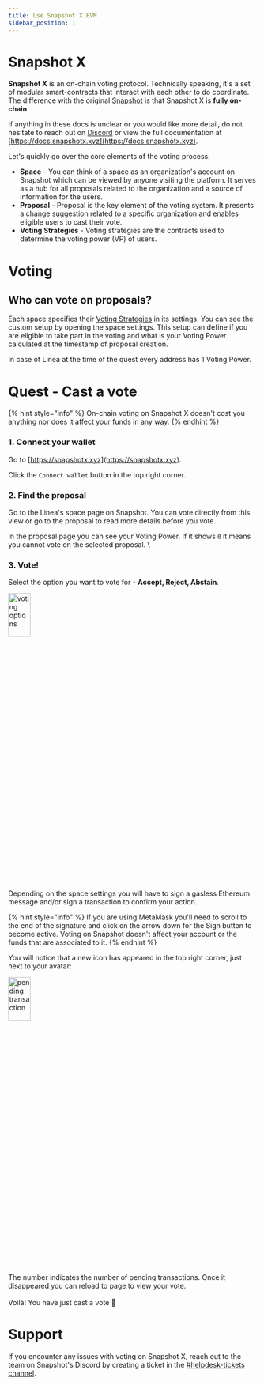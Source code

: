```yaml
---
title: Use Snapshot X EVM
sidebar_position: 1
---
```


# Snapshot X

**Snapshot X** is an on-chain voting protocol. Technically speaking, it's a set of modular smart-contracts that interact with each other to do coordinate. The difference with the original [Snapshot](https://snapshot.org) is that Snapshot X is **fully on-chain**.

If anything in these docs is unclear or you would like more detail, do not hesitate to reach out on [Discord](https://discord.gg/snapshot) or view the full documentation at [https://docs.snapshotx.xyz](https://docs.snapshotx.xyz).

Let's quickly go over the core elements of the voting process:

* **Space** - You can think of a space as an organization's account on Snapshot which can be viewed by anyone visiting the platform. It serves as a hub for all proposals related to the organization and a source of information for the users.
* **Proposal** - Proposal is the key element of the voting system. It presents a change suggestion related to a specific organization and enables eligible users to cast their vote. 
* **Voting Strategies** - Voting strategies are the contracts used to determine the voting power (VP) of users.


# Voting

## Who can vote on proposals? <a href="#who-can-vote-on-proposals" id="who-can-vote-on-proposals"></a>

Each space specifies their [Voting Strategies](https://docs.snapshotx.xyz/protocol-sx-evm/voting-strategies.md) in its settings. You can see the custom setup by opening the space settings. This setup can define if you are eligible to take part in the voting and what is your Voting Power calculated at the timestamp of proposal creation.

In case of Linea at the time of the quest every address has 1 Voting Power.


# Quest - Cast a vote

{% hint style="info" %}
On-chain voting on Snapshot X doesn't cost you anything nor does it affect your funds in any way.
{% endhint %}

### 1. Connect your wallet

Go to [https://snapshotx.xyz](https://snapshotx.xyz).

Click the `Connect wallet` button in the top right corner.

### 2. Find the proposal

Go to the Linea's space page on Snapshot. You can vote directly from this view or go to the proposal to read more details before you vote.

In the proposal page you can see your Voting Power. If it shows `0` it means you cannot vote on the selected proposal. \


### 3. Vote!

Select the option you want to vote for - **Accept, Reject, Abstain**.

<img src="/img/snapshotx/vote.png" alt="voting options" width="30%" height="15%"/>

Depending on the space settings you will have to sign a gasless Ethereum message and/or sign a transaction to confirm your action.

{% hint style="info" %}
If you are using MetaMask you'll need to scroll to the end of the signature and click on the arrow down for the Sign button to become active. Voting on Snapshot doesn't affect your account or the funds that are associated to it.
{% endhint %}

You will notice that a new icon has appeared in the top right corner, just next to your avatar:


<img src="/img/snapshotx/tx_queue.png" alt="pending transaction" width="30%" height="15%"/>

The number indicates the number of pending transactions. Once it disappeared you can reload to page to view your vote.\
\
Voilà! You have just cast a vote 🎉​


# Support

If you encounter any issues with voting on Snapshot X, reach out to the team on Snapshot's Discord by creating a ticket in the [#helpdesk-tickets channel](https://discord.com/channels/707079246388133940/1090290400943677440).